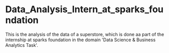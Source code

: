 # Data_Analysis_Intern_at_sparks_foundation
This is the analysis of the data of a superstore, which is done aa part of the internship at sparks foundation in the domain 'Data Science &amp; Business Analytics Task'.

